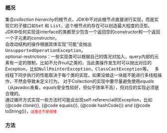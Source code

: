 ### 概况
集合<i>collection hierarchy</i>的根节点，JDK中不对此根节点直接进行实现，而是实现它的子接口如<tt>Set</tt> 和 <tt>List</tt>，这个根节点的存在可以创造最大程度的泛型。   
JDK中任何实现该interface的类都至少包含一个返回空的constructor和一个返回一个子元素的constructor。  
会改动结构的操作根据具体实现“可能”会抛出<tt>UnsupportedOperationException</tt>。  
optional-restrictions：一些实现类可以根据自己的情况对加入，query内部的元素有一定的限制，比如不允许null之类的，当此类操作发生时可以抛出对应的Exception，比如<tt>NullPointerException</tt>，<tt>ClassCastException</tt>等。  
多线程下同步执行的性能取决于每个类的实现，如果没做这一块就不能进行多线程操作，不然会导致未定义行为。
对于Collection的实现中要尽量避免使用<em>equals</em>（从javadoc来看，<em>equals</em>安全性较好，但似乎效率不高），但对应的实现必须是合理的。  
通过循环方式实现一些方法时可能会出现self-referencial的Exception，比如{@code clone()}, {@code equals()}, {@code hashCode()} and {@code toString()}，<font color=red><code>这里还不是很懂</code></font>  
### 方法

